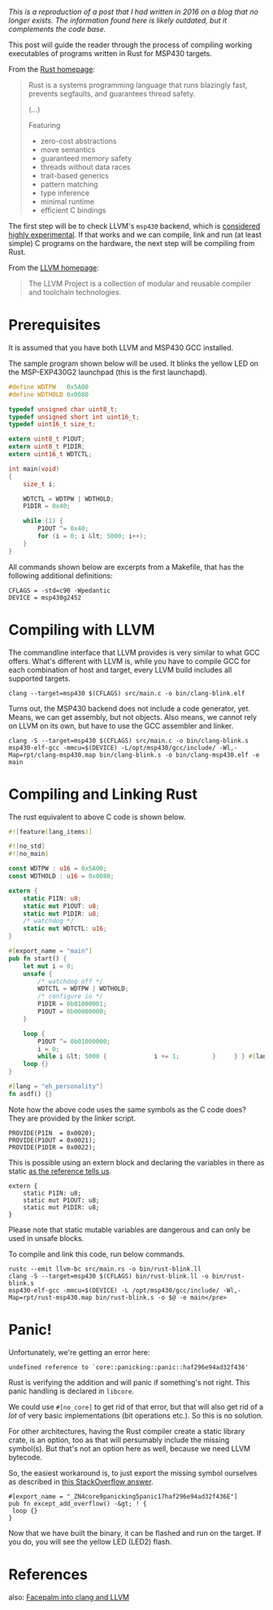 *This is a reproduction of a post that I had written in 2016 on a blog that no longer exists.
The information found here is likely outdated, but it complements the code base.*

This post will guide the reader through the process of compiling working executables of programs written in Rust for MSP430 targets.

From the [Rust homepage](https://www.rust-lang.org/):

> Rust is a systems programming language that runs blazingly fast, prevents segfaults, and guarantees thread safety.
>
> (...)
>
> Featuring
>
> * zero-cost abstractions
> * move semantics
> * guaranteed memory safety
> * threads without data races
> * trait-based generics
> * pattern matching
> * type inference
> * minimal runtime
> * efficient C bindings

The first step will be to check LLVM's `msp430` backend, which is [considered highly experimental][1].
If that works and we can compile, link and run (at least simple) C programs on the hardware, the next step will be compiling from Rust.

From the [LLVM homepage](http://www.llvm.org/):

> The LLVM Project is a collection of modular and reusable compiler and toolchain technologies.

# Prerequisites

It is assumed that you have both LLVM and MSP430 GCC installed.

The sample program shown below will be used.
It blinks the yellow LED on the MSP-EXP430G2 launchpad (this is the first launchapd).

```C
#define WDTPW	0x5A00
#define WDTHOLD	0x0080

typedef unsigned char uint8_t;
typedef unsigned short int uint16_t;
typedef uint16_t size_t;

extern uint8_t P1OUT;
extern uint8_t P1DIR;
extern uint16_t WDTCTL;

int main(void)
{
	size_t i;

	WDTCTL = WDTPW | WDTHOLD;
	P1DIR = 0x40;

	while (1) {
		P1OUT ^= 0x40;
		for (i = 0; i &lt; 5000; i++);
	}
}
```

All commands shown below are excerpts from a Makefile,
that has the following additional definitions:

    CFLAGS = -std=c90 -Wpedantic
    DEVICE = msp430g2452

# Compiling with LLVM

The commandline interface that LLVM provides is very similar to what GCC offers.
What's different with LLVM is, while you have to compile GCC for each combination of host and target, every LLVM build includes all supported targets.

    clang --target=msp430 $(CFLAGS) src/main.c -o bin/clang-blink.elf

Turns out, the MSP430 backend does not include a code generator, yet.
Means, we can get assembly, but not objects.
Also means, we cannot rely on LLVM on its own, but have to use the GCC assembler and linker.

    clang -S --target=msp430 $(CFLAGS) src/main.c -o bin/clang-blink.s
    msp430-elf-gcc -mmcu=$(DEVICE) -L/opt/msp430/gcc/include/ -Wl,-Map=rpt/clang-msp430.map bin/clang-blink.s -o bin/clang-msp430.elf -e main

# Compiling and Linking Rust

The rust equivalent to above C code is shown below.

```rust
#![feature(lang_items)]

#![no_std]
#![no_main]

const WDTPW : u16 = 0x5A00;
const WDTHOLD : u16 = 0x0080;

extern {
    static P1IN: u8;
    static mut P1OUT: u8;
    static mut P1DIR: u8;
    /* watchdog */
    static mut WDTCTL: u16;
}

#[export_name = "main"]
pub fn start() {
    let mut i = 0;
    unsafe {
        /* watchdog off */
        WDTCTL = WDTPW | WDTHOLD;
        /* configure io */
        P1DIR = 0b01000001;
        P1OUT = 0b00000000;
    }

    loop {
        P1OUT ^= 0b01000000;
        i = 0;
        while i &lt; 5000 {             i += 1;         }     } } #[lang = "panic_fmt"] fn panic_fmt() -&gt; ! {
    loop {}
}

#[lang = "eh_personality"]
fn asdf() {}
```

Note how the above code uses the same symbols as the C code does?
They are provided by the linker script.

```
PROVIDE(P1IN  = 0x0020);
PROVIDE(P1OUT = 0x0021);
PROVIDE(P1DIR = 0x0022);
```

This is possible using an extern block and declaring the variables in there as static [as the reference tells us][2].

```
extern {
    static P1IN: u8;
    static mut P1OUT: u8;
    static mut P1DIR: u8;
}
```

Please note that static mutable variables are dangerous and can only be used in unsafe blocks.

To compile and link this code, run below commands.

    rustc --emit llvm-bc src/main.rs -o bin/rust-blink.ll
    clang -S --target=msp430 $(CFLAGS) bin/rust-blink.ll -o bin/rust-blink.s
    msp430-elf-gcc -mmcu=$(DEVICE) -L /opt/msp430/gcc/include/ -Wl,-Map=rpt/rust-msp430.map bin/rust-blink.s -o $@ -e main</pre>

# Panic!

Unfortunately, we're getting an error here:

    undefined reference to `core::panicking::panic::haf296e94ad32f436'

Rust is verifying the addition and will panic if something's not right.
This panic handling is declared in `libcore`.

We could use `#[no_core]` to get rid of that error, but that will also get rid of a *lot* of very basic implementations (bit operations etc.).
So this is no solution.

For other architectures, having the Rust compiler create a static library crate, is an option, too as that will persumably include the missing symbol(s).
But that's not an option here as well, because we need LLVM bytecode.

So, the easiest workaround is, to just export the missing symbol ourselves as described in [this StackOverflow answer][3].

```
#[export_name = "_ZN4core9panicking5panic17haf296e94ad32f436E"]
pub fn except_add_overflow() -&gt; ! {
 loop {}
}
```

Now that we have built the binary, it can be flashed and run on the target.
If you do, you will see the yellow LED (LED2) flash.

# References

[1]: https://raw.githubusercontent.com/llvm-mirror/llvm/ae5f5d3d3cdcd8a061cb67e9a30303242891b2a2/lib/Target/MSP430/README.txt "README for the MSP430 target in the LLVM repository"
[2]: https://doc.rust-lang.org/book/ffi.html#accessing-foreign-globals "Rust Documentation - FFI: Accessing Foreign Globals"
[3]: http://stackoverflow.com/questions/37929165/rust-and-c-linking-problems-with-minimal-program-and-no-std "Rust and C linking problems with minimal program and no_std"

also:
[Facepalm into clang and LLVM](ttp://blitzfunk.com/2014/03/28/facepalm-into-clang-llvm-and-llvm/)
